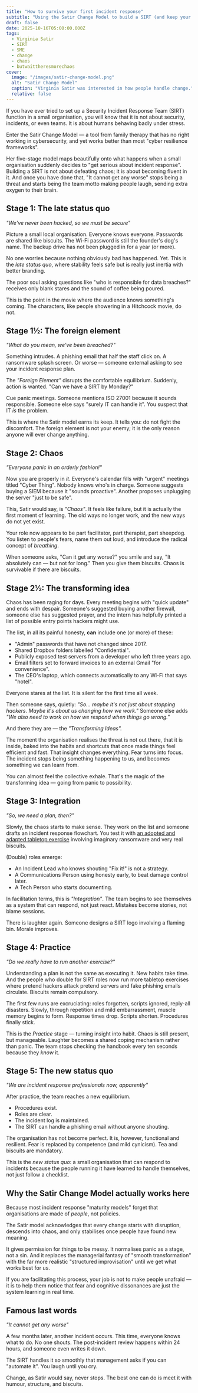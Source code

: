 ```yaml
---
title: "How to survive your first incident response"
subtitle: "Using the Satir Change Model to build a SIRT (and keep your sanity)"
draft: false
date: 2025-10-16T05:00:00.000Z
tags: 
  - Virginia Satir
  - SIRT
  - SME
  - change
  - chaos
  - butwaittheresmorechaos
cover:
  image: "/images/satir-change-model.png"
  alt: "Satir Change Model" 
  caption: "Virginia Satir was interested in how people handle change."
  relative: false
---
```


If you have ever tried to set up a Security Incident Response Team (SIRT) function in a small organisation, you will 
know that it is not about security, incidents, or even teams. It is about humans behaving badly under stress.

Enter the Satir Change Model — a tool from family therapy that has no right working in cybersecurity, and yet works 
better than most "cyber resilience frameworks". 

Her five-stage model maps beautifully onto what happens when a small organisation suddenly decides to "get serious 
about incident response". Building a SIRT is not about defeating chaos; it is about becoming fluent in it.
And once you have done that, "It cannot get any worse" stops being a threat and starts being the team motto making 
people laugh, sending extra oxygen to their brain.

## Stage 1: The late status quo

*"We've never been hacked, so we must be secure"*

Picture a small local organisation. Everyone knows everyone. Passwords are shared like biscuits. The Wi-Fi password 
is still the founder's dog's name. The backup drive has not been plugged in for a year (or more).

No one worries because nothing obviously bad has happened. Yet. This is the *late status quo*, where stability 
feels safe but is really just inertia with better branding.

The poor soul asking questions like "who is responsible for data breaches?" receives only blank stares and the sound 
of coffee being poured.

This is the point in the movie where the audience knows something's coming. The characters, like people showering 
in a Hitchcock movie, do not.

## Stage 1½: The foreign element

*"What do you mean, we've been breached?"*

Something intrudes. A phishing email that half the staff click on. A ransomware splash screen. Or worse — someone 
external asking to see your incident response plan.

The *"Foreign Element"* disrupts the comfortable equilibrium. Suddenly, action is wanted. "Can we have a SIRT 
by Monday?"

Cue panic meetings. Someone mentions ISO 27001 because it sounds responsible. Someone else says "surely IT can handle 
it". You suspect that IT *is* the problem.

This is where the Satir model earns its keep. It tells you: do not fight the discomfort. The foreign element is not 
your enemy; it is the only reason anyone will ever change anything.

## Stage 2: Chaos

*"Everyone panic in an orderly fashion!"*

Now you are properly in *it*. Everyone's calendar fills with "urgent" meetings titled "Cyber Thing". Nobody knows 
who's in charge. Someone suggests buying a SIEM because it "sounds proactive". Another proposes unplugging the 
server "just to be safe".

This, Satir would say, is *"Chaos"*. It feels like failure, but it is actually the first moment of learning. The old 
ways no longer work, and the new ways do not yet exist.

Your role now appears to be part facilitator, part therapist, part sheepdog. You listen to people's fears, name 
them out loud, and introduce the radical concept of *breathing*.

When someone asks, "Can it get any worse?" you smile and say, "It absolutely can — but not for long." Then you 
give them biscuits. Chaos is survivable if there are biscuits.

## Stage 2½: The transforming idea

Chaos has been raging for days. Every meeting begins with "quick update" and ends with despair. Someone's suggested 
buying another firewall, someone else has suggested prayer, and the intern has helpfully printed a list of possible 
entry points hackers might use.

The list, in all its painful honesty, **can** include one (or more) of these:

* "Admin" passwords that have not changed since 2017.
* Shared Dropbox folders labelled "Confidential".
* Publicly exposed test servers from a developer who left three years ago.
* Email filters set to forward invoices to an external Gmail "for convenience".
* The CEO's laptop, which connects automatically to any Wi-Fi that says "hotel".

Everyone stares at the list. It is silent for the first time all week.

Then someone says, quietly: *"So... maybe it's not just about stopping hackers. Maybe it's about us changing how we 
work."* Someone else adds *"We also need to work on how we respond when things go wrong."*

And there they are — the *"Transforming Ideas".*

The moment the organisation realises the threat is not out there, that it is inside, baked into the habits and shortcuts 
that once made things feel efficient and fast. That insight changes everything. Fear turns into focus.
The incident stops being something happening to us, and becomes something we can learn from.

You can almost feel the collective exhale. That's the magic of the transforming idea — going from panic to possibility.

## Stage 3: Integration

*"So, we need a plan, then?"*

Slowly, the chaos starts to make sense. They work on the list and someone drafts an incident response flowchart. 
You test it with [an adopted and adapted tabletop exercise](https://play.backdoorsandbreaches.com/) involving 
imaginary ransomware and very real biscuits.

(Double) roles emerge:

* An Incident Lead who knows shouting "Fix it!" is not a strategy.
* A Communications Person using honesty early, to beat damage control later.
* A Tech Person who starts documenting.

In facilitation terms, this is *"Integration"*. The team begins to see themselves as a system that can respond, not 
just react. Mistakes become stories, not blame sessions.

There is laughter again. Someone designs a SIRT logo involving a flaming bin. Morale improves.

## Stage 4: Practice

*"Do we really have to run another exercise?"*

Understanding a plan is not the same as executing it. New habits take time. And the people who double for SIRT 
roles now run more tabletop exercises where pretend hackers attack pretend servers and fake phishing emails 
circulate. Biscuits remain compulsory.

The first few runs are excruciating: roles forgotten, scripts ignored, reply-all disasters. Slowly, through 
repetition and mild embarrassment, muscle memory begins to form. Response times drop. Scripts shorten. Procedures 
finally stick.

This is the *Practice* stage — turning insight into habit. Chaos is still present, but manageable. Laughter 
becomes a shared coping mechanism rather than panic. The team stops checking the handbook every ten seconds 
because they *know* it.

## Stage 5: The new status quo

*"We are incident response professionals now, apparently"*

After practice, the team reaches a new equilibrium.

- Procedures exist.
- Roles are clear.
- The incident log is maintained.
- The SIRT can handle a phishing email without anyone shouting.

The organisation has not become perfect. It is, however, functional and resilient. Fear is replaced by competence (and mild cynicism). Tea and biscuits are mandatory. 

This is the *new status quo*: a small organisation that can respond to incidents because the people running it have learned to handle themselves, not just follow a checklist.

## Why the Satir Change Model actually works here

Because most incident response "maturity models" forget that organisations are made of *people*, not policies.

The Satir model acknowledges that every change starts with disruption, descends into chaos, and only stabilises 
once people have found new meaning.

It gives permission for things to be messy. It normalises panic as a stage, not a sin. And it replaces the 
managerial fantasy of "smooth transformation" with the far more realistic "structured improvisation" until we 
get what works best for us.

If you are facilitating this process, your job is not to make people unafraid — it is to help them notice that 
fear and cognitive dissonances are just the system learning in real time.

## Famous last words

*"It cannot get any worse"*

A few months later, another incident occurs. This time, everyone knows what to do. No one shouts. The post-incident 
review happens within 24 hours, and someone even writes it down.

The SIRT handles it so smoothly that management asks if you can "automate it". You laugh until you cry.

Change, as Satir would say, never stops. The best one can do is meet it with humour, structure, and biscuits.
